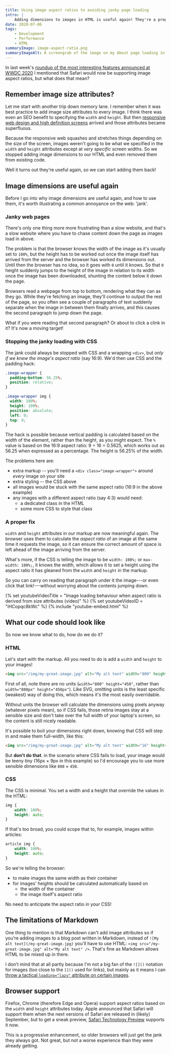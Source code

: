 ```yaml
---
title: Using image aspect ratios to avoiding janky page loading
intro: |
    Adding dimensions to images in HTML is useful again! They're a progressive enhancement to calculate the image's aspect ratio and prevent jank.
date: 2020-07-06
tags:
    - Development
    - Performance
    - HTML
summaryImage: image-aspect-ratio.png
summaryImageAlt: A screengrab of the image on my About page loading in, showing that the browser has calculated the aspect ratio and left space for the image to load into.
---
```


In last week's [roundup of the most interesting features announced at WWDC 2020](/blog/wwdc-2020-roundup) I mentioned that Safari would now be supporting image aspect ratios, but what does that mean?


## Remember image size attributes?

Let me start with another trip down memory lane. I remember when it was best practice to add image size attributes to every image. I think there was even an SEO benefit to specifying the `width` and `height`. But then [responsive web design and high definition screens](/blog/the-briefest-of-histories-of-responsive-images) arrived and those attributes became superfluous.

Because the responsive web squashes and stretches things depending on the size of the screen, images weren't going to be what we specified in the `width` and `height` attributes except at *very specific* screen widths. So we stopped adding image dimensions to our HTML and even removed them from existing code.

Well it turns out they're useful again, so we can start adding them back!


## Image dimensions are useful again

Before I go into why image dimensions are useful again, and how to use them, it's worth illustrating a common annoyance on the web: 'jank'.

### Janky web pages

There's only one thing more more frustrating than a slow website, and that's a slow website where you have to chase content down the page as images load in above.

The problem is that the browser knows the width of the image as it's usually set to `100%`, but the height has to be worked out once the image itself has arrived from the server and the browser has worked its dimensions out. Until then the browser has no idea, so it goes with `0` until it knows. So that `0` height suddenly jumps to the height of the image in relation to its width once the image has been downloaded, shunting the content below it down the page.

Browsers read a webpage from top to bottom, rendering what they can as they go. While they're fetching an image, they'll continue to output the rest of the page, so you often see a couple of paragraphs of text suddenly separate when the image in between them finally arrives, and this causes the second paragraph to jump down the page.

What if you were reading that second paragraph? Or about to click a clink in it? It's now a moving target!


### Stopping the janky loading with CSS

The jank could always be stopped with CSS and a wrapping `<div>`, but *only if we knew the image's aspect ratio* (say 16:9). We'd then use CSS and the padding hack:

```css
.image-wrapper {
  padding-bottom: 56.25%;
  position: relative;
}

.image-wrapper img {
  width: 100%;
  height: 100%;
  position: absolute;
  left: 0;
  top: 0;
}
```

The hack is possible because vertical padding is calculated based on the *width* of the element, rather than the height, as you might expect. The `%` value is based on the 16:9 aspect ratio: 9 ÷ 16 = 0.5625, which works out as 56.25 when expressed as a percentage. The height is 56.25% of the width.

The problems here are:

- extra markup -- you'll need a `<div class="image-wrapper">` around *every* image on your site
- extra styling -- the CSS above
- all images would be stuck with the same aspect ratio (16:9 in the above example)
- any images with a different aspect ratio (say 4:3) would need:
    - a dedicated class in the HTML
    - some more CSS to style that class

### A proper fix

`width` and `height` attributes in our markup are now meaningful again. The browser uses them to calculate the *aspect ratio* of an image at the same time it requests the image, so it can ensure the correct amount of space is left ahead of the image arriving from the server.

What's more, if the CSS is telling the image to be `width: 100%;` or `max-width: 100%;`, it knows the width, which allows it to set a height using the aspect ratio it has gleaned from the `width` and `height` in the markup.

So you can carry on reading that paragraph under it the image---or even click that link!---without worrying about the contents jumping down.

{% set youtubeVideoTitle = "Image loading behaviour when aspect ratio is derived from size attributes (video)" %}
{% set youtubeVideoID = "iHCopqc8kWc" %}
{% include "youtube-embed.html" %}


## What our code should look like

So now we know what to do, how do we do it?

### HTML

Let's start with the markup. All you need to do is add a `width` and `height` to your images!

```html
<img src="/img/my-great-image.jpg" alt="My alt text" width="800" height="450" />
```

First of all, note there are no units (`width="800" height="450"`, rather than `width="800px" height="450px"`). Like SVG, omitting units is the least specific (weakest) way of doing this, which means it's the most easily overridable.

Without units the browser will calculate the dimensions using pixels anyway (whatever pixels mean), so if CSS fails, those retina images stay at a sensible size and don't take over the full width of your laptop's screen, so the content is still nicely readable.

It's possible to boil your dimensions right down, knowing that CSS will step in and make them full-width, like this:

```html
<img src="/img/my-great-image.jpg" alt="My alt text" width="16" height="9" />
```

But **don't do that**. in the scenario where CSS fails to load, your image would be teeny tiny (16px × 9px in this example) so I'd encourage you to use more sensible dimensions like `800` × `450`.

### CSS

The CSS is minimal. You set a width and a height that override the values in the HTML:

```css
img {
    width: 100%;
    height: auto;
}
```

If that's too broad, you could scope that to, for example, images within articles:

```css
article img {
    width: 100%;
    height: auto;
}
```

So we're telling the browser:

- to make images the same width as their container
- for images' heights should be calculated automatically based on
    - the width of the container
    - the image itself's aspect ratio

No need to anticipate the aspect ratio in your CSS!


## The limitations of Markdown

One thing to mention is that Markdown can't add image attributes so if you're adding images to a blog post written in Markdown, instead of `![My alt text](/my-great-image.jpg)` you'll have to use HTML: `<img src="/my-great-image.jpg" alt="My alt text" />`. That's fine as Markdown allows HTML to be mixed up in there.

I don't mind that at all partly because I'm not a big fan of the `![]()` notation for images (too close to the `[]()` used for links), but mainly as it means I can [throw a tactical `loading="lazy"` attribute on certain images](/blog/lazy-loading-images-without-javascript).


## Browser support

Firefox, Chrome (therefore Edge and Opera) support aspect ratios based on the `width` and `height` attributes today. Apple announced that Safari will support them when the next versions of Safari are released in (likely) September, but to get a sneak preview, [Safari Technology Preview](https://developer.apple.com/safari/technology-preview/) supports it now.

This is a progressive enhancement, so older browsers will just get the jank they always got. Not great, but not a worse experience than they were already getting.
